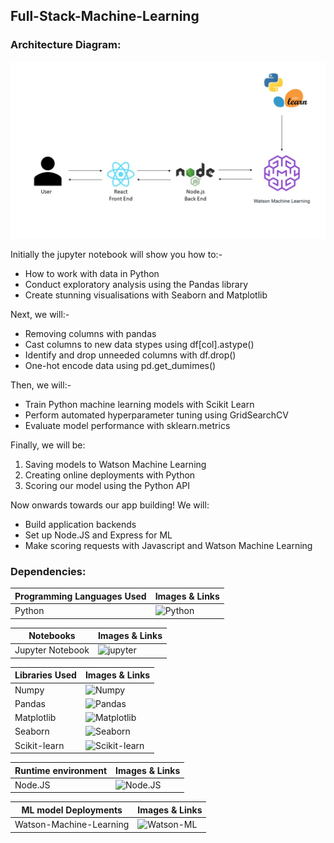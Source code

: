 ## Full-Stack-Machine-Learning

### Architecture Diagram:
![Architecture](Architecture.jpg)

Initially the jupyter notebook will show you how to:-
- How to work with data in Python
- Conduct exploratory analysis using the Pandas library
- Create stunning visualisations with Seaborn and Matplotlib

Next, we will:-
- Removing columns with pandas
- Cast columns to new data stypes using  df[col].astype()
- Identify and drop unneeded columns with df.drop()
- One-hot encode data using pd.get_dumimes()

Then, we will:-
- Train Python machine learning models with Scikit Learn
- Perform automated hyperparameter tuning using GridSearchCV
- Evaluate model performance with sklearn.metrics 

Finally, we will be: 
1. Saving models to Watson Machine Learning
2. Creating online  deployments with Python
3. Scoring our model using the Python API

Now onwards towards our app building! We will:
- Build application backends
- Set up Node.JS and Express for ML
- Make scoring requests with Javascript and Watson Machine Learning 

### Dependencies:
| Programming Languages Used | Images & Links |
| -------------   | -------------  |
| Python           |![Python](https://upload.wikimedia.org/wikipedia/commons/thumb/c/c3/Python-logo-notext.svg/100px-Python-logo-notext.svg.png) |

| Notebooks | Images & Links |
| -------------   | -------------  |
| Jupyter Notebook |![jupyter](https://upload.wikimedia.org/wikipedia/commons/thumb/3/38/Jupyter_logo.svg/100px-Jupyter_logo.svg.png)|


| Libraries Used | Images & Links |
| -------------   | -------------  |
| Numpy           |![Numpy](https://upload.wikimedia.org/wikipedia/commons/thumb/3/31/NumPy_logo_2020.svg/300px-NumPy_logo_2020.svg.png)   |
| Pandas    | ![Pandas](https://upload.wikimedia.org/wikipedia/commons/thumb/e/ed/Pandas_logo.svg/300px-Pandas_logo.svg.png)  |
| Matplotlib           |![Matplotlib](https://matplotlib.org/stable/_images/sphx_glr_logos2_003.png)   |
| Seaborn    | ![Seaborn](https://seaborn.pydata.org/_images/logo-tall-lightbg.svg)  | 
| Scikit-learn | ![Scikit-learn](https://upload.wikimedia.org/wikipedia/commons/thumb/0/05/Scikit_learn_logo_small.svg/300px-Scikit_learn_logo_small.svg.png) |

| Runtime environment | Images & Links |
| ------------------  | -------------- |
| Node.JS             | ![Node.JS](https://upload.wikimedia.org/wikipedia/commons/thumb/7/7e/Node.js_logo_2015.svg/300px-Node.js_logo_2015.svg.png) |

| ML model Deployments | Images & Links |
| -------------------  | -------------- |
| Watson-Machine-Learning | ![Watson-ML](https://cache.globalcatalog.cloud.ibm.com/api/v1/51c53b72-918f-4869-b834-2d99eb28422a/artifacts/cache/fd361695f313365fc98cdff9b2cbcfb2-public/MachineLearning--light.svg) |
